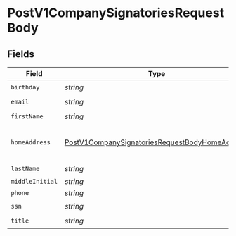 # PostV1CompanySignatoriesRequestBody


## Fields

| Field                                                                                                                       | Type                                                                                                                        | Required                                                                                                                    | Description                                                                                                                 |
| --------------------------------------------------------------------------------------------------------------------------- | --------------------------------------------------------------------------------------------------------------------------- | --------------------------------------------------------------------------------------------------------------------------- | --------------------------------------------------------------------------------------------------------------------------- |
| `birthday`                                                                                                                  | *string*                                                                                                                    | :heavy_check_mark:                                                                                                          | N/A                                                                                                                         |
| `email`                                                                                                                     | *string*                                                                                                                    | :heavy_check_mark:                                                                                                          | N/A                                                                                                                         |
| `firstName`                                                                                                                 | *string*                                                                                                                    | :heavy_check_mark:                                                                                                          | N/A                                                                                                                         |
| `homeAddress`                                                                                                               | [PostV1CompanySignatoriesRequestBodyHomeAddress](../../models/operations/postv1companysignatoriesrequestbodyhomeaddress.md) | :heavy_check_mark:                                                                                                          | The signatory's home address                                                                                                |
| `lastName`                                                                                                                  | *string*                                                                                                                    | :heavy_check_mark:                                                                                                          | N/A                                                                                                                         |
| `middleInitial`                                                                                                             | *string*                                                                                                                    | :heavy_minus_sign:                                                                                                          | N/A                                                                                                                         |
| `phone`                                                                                                                     | *string*                                                                                                                    | :heavy_minus_sign:                                                                                                          | N/A                                                                                                                         |
| `ssn`                                                                                                                       | *string*                                                                                                                    | :heavy_check_mark:                                                                                                          | N/A                                                                                                                         |
| `title`                                                                                                                     | *string*                                                                                                                    | :heavy_check_mark:                                                                                                          | N/A                                                                                                                         |